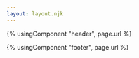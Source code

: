 ```yaml
---
layout: layout.njk
---
```

{% usingComponent "header", page.url %}

{% usingComponent "footer", page.url %}
